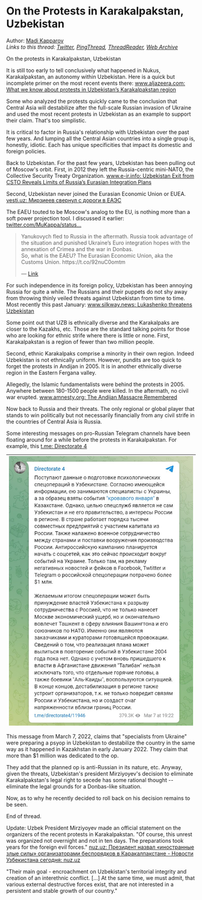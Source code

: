 # On the Protests in Karakalpakstan, Uzbekistan

Author: [Madi Kapparov](https://twitter.com/MuKappa)  
*Links to this thread: [Twitter](https://twitter.com/MuKappa/status/1544650556794355712), [PingThread](https://pingthread.com/thread/1544650556794355712), [ThreadReader](https://threadreaderapp.com/thread/1544650556794355712.html), [Web Archive](https://web.archive.org/web/*/https://twitter.com/MuKappa/status/1544650556794355712)*

On the protests in Karakalpakstan, Uzbekistan

It is still too early to tell conclusively what happened in Nukus, Karakalpakstan, an autonomy within Uzbekistan. Here is a quick but incomplete primer on the most recent events there: [www.aljazeera.com: What we know about protests in Uzbekistan’s Karakalpakstan region](https://www.aljazeera.com/news/2022/7/4/what-we-know-about-protests-in-uzbekistans-karakalpakstan-region)

Some who analyzed the protests quickly came to the conclusion that Central Asia will destabilize after the full-scale Russian invasion of Ukraine and used the most recent protests in Uzbekistan as an example to support their claim. That's too simplistic.

It is critical to factor in Russia's relationship with Uzbekistan over the past few years. And lumping all the Central Asian countries into a single group is, honestly, idiotic. Each has unique specificities that impact its domestic and foreign policies.

Back to Uzbekistan. For the past few years, Uzbekistan has been pulling out of Moscow's orbit. First, in 2012 they left the Russia-centric mini-NATO, the Collective Security Treaty Organization. [www.e-ir.info: Uzbekistan Exit from CSTO Reveals Limits of Russia’s Eurasian Integration Plans](https://www.e-ir.info/2012/07/17/uzbekistan-exit-from-csto-reveals-limits-of-russias-eurasian-integration-plans/)

Second, Uzbekistan never joined the Eurasian Economic Union or EUEA. [vesti.uz: Мирзиеев свернул с дороги в ЕАЭС](https://vesti.uz/mirzieev-svernul-s-dorogi-v-eaes/)

The EAEU touted to be Moscow's analog to the EU, is nothing more than a soft power projection tool. I discussed it earlier: [twitter.com/MuKappa/status…](https://twitter.com/MuKappa/status/1533944041406140416?s=20&t=fEeAVoVWhd5TH6YLLBQ1Ag)

<blockquote class="twitter-tweet">
    <p lang="en" dir="ltr">
    Yanukovych fled to Russia in the aftermath. Russia took advantage of the situation and punished Ukraine’s Euro integration hopes with the annexation of Crimea and the war in Donbas.<br />
    So, what is the EAEU? The Eurasian Economic Union, aka the Customs Union. https://t.co/92nuC0omtm<br />
    </p>
    &mdash; <a href="https://twitter.com/MuKappa/status/1533944041406140416">Link</a>
</blockquote>

For such independence in its foreign policy, Uzbekistan has been annoying Russia for quite a while. The Russians and their puppets do not shy away from throwing thinly veiled threats against Uzbekistan from time to time. Most recently this past January: [www.silkway.news: Lukashenko threatens Uzbekistan](https://www.silkway.news/lukashenko-threatens-53004/)

Some point out that UZB is ethnically diverse and the Karakalpaks are closer to the Kazakhs, etc. Those are the standard talking points for those who are looking for ethnic strife where there is little or none. First, Karakalpakstan is a region of fewer than two million people.

Second, ethnic Karakalpaks comprise a minority in their own region. Indeed Uzbekistan is not ethnically uniform. However, pundits are too quick to forget the protests in Andijan in 2005. It is in another ethnically diverse region in the Eastern Fergana valley.

Allegedly, the Islamic fundamentalists were behind the protests in 2005. Anywhere between 180-1500 people were killed. In the aftermath, no civil war erupted. [www.amnesty.org: The Andijan Massacre Remembered](https://www.amnesty.org/en/latest/news/2015/07/the-andijan-massacre-remembered/)

Now back to Russia and their threats. The only regional or global player that stands to win politically but not necessarily financially from any civil strife in the countries of Central Asia is Russia.

Some interesting messages on pro-Russian Telegram channels have been floating around for a while before the protests in Karakalpakstan. For example, this [t.me: Directorate 4](https://t.me/directorate4/11946)

| [![](/media/1544777095301169152/3_1544648100266008579.jpg)](/media/1544777095301169152/3_1544648100266008579.jpg) |
| :-: |

This message from March 7, 2022, claims that "specialists from Ukraine" were preparing a psyop in Uzbekistan to destabilize the country in the same way as it happened in Kazakhstan in early January 2022. They claim that more than $1 million was dedicated to the op.

They add that the planned op is anti-Russian in its nature, etc. 
Anyway, given the threats, Uzbekistan's president Mirziyoyev's decision to eliminate Karakalpakstan's legal right to secede has some rational thought -- eliminate the legal grounds for a Donbas-like situation.

Now, as to why he recently decided to roll back on his decision remains to be seen. 

End of thread.

Update: Uzbek President Mirziyoyev made an official statement on the organizers of the recent protests in Karakalpakstan. 
"Of course, this unrest was organized not overnight and not in ten days. The preparations took years for the foreign evil forces." [nuz.uz: Президент назвал «иностранные злые силы» организаторами беспорядков в Каракалпакстане - Новости Узбекистана сегодня: nuz.uz](https://nuz.uz/obschestvo/1248275-prezident-nazval-inostrannye-zlye-sily-organizatorami-besporyadkov-v-karakalpakstane.html)

"Their main goal - encroachment on Uzbekistan's territorial integrity and creation of an interethnic conflict.
[...]
At the same time, we must admit, that various external destructive forces exist, that are not interested in a persistent and stable growth of our country."
